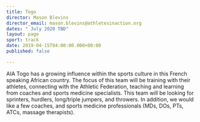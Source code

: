 ```yaml
---
title: Togo
director: Mason Blevins
director_email: mason.blevins@athletesinaction.org
dates: " July 2020 TBD"
layout: page
sport: track
date: 2019-04-15T04:00:00.000+00:00
published: false

---
```

AIA Togo has a growing influence within the sports culture in this French speaking African country. The focus of this team will be training with their athletes, connecting with the Athletic Federation, teaching and learning from coaches and sports medicine specialists. This team will be looking for sprinters, hurdlers, long/triple jumpers, and throwers. In addition, we would like a few coaches, and sports medicine professionals (MDs, DOs, PTs, ATCs, massage therapists).